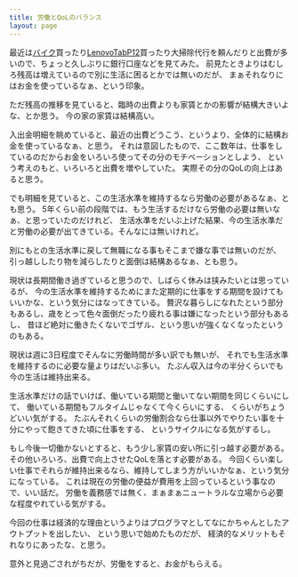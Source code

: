 ```yaml
---
title: 労働とQoLのバランス
layout: page
---
```

最近は[バイク](https://karino2.github.io/RandomThoughts/%E3%83%90%E3%82%A4%E3%82%AF)買ったり[LenovoTabP12](https://karino2.github.io/RandomThoughts/LenovoTabP12)買ったり大掃除代行を頼んだりと出費が多いので、ちょっと久しぶりに銀行口座などを見てみた。
前見たときよりはむしろ残高は増えているので別に生活に困るとかでは無いのだが、
まぁそれなりにはお金を使っているなぁ、という印象。

ただ残高の推移を見ていると、臨時の出費よりも家賃とかの影響が結構大きいよな、とか思う。
今の家の家賃は結構高い。

入出金明細を眺めていると、最近の出費どうこう、というより、全体的に結構お金を使っているなぁ、と思う。
それは意図したもので、ここ数年は、仕事をしているのだからお金をいろいろ使ってその分のモチベーションとしよう、
という考えのもと、いろいろと出費を増やしていた。
実際その分のQoLの向上はあると思う。

でも明細を見ていると、この生活水準を維持するなら労働の必要があるなぁ、とも思う。
5年くらい前の段階では、もう生活するだけなら労働の必要は無いなぁ、と思っていたのだけれど、
生活水準をだいぶ上げた結果、今の生活水準だと労働の必要が出てきている。そんなには無いけれど。

別にもとの生活水準に戻して無職になる事もそこまで嫌な事では無いのだが、
引っ越ししたり物を減らしたりと面倒は結構あるなぁ、とも思う。

現状は長期間働き過ぎていると思うので、しばらく休みは挟みたいとは思っているが、
今の生活水準を維持するためにまた定期的に仕事をする期間を設けてもいいかな、という気分にはなってきている。
贅沢な暮らしになれたという部分もあるし、歳をとって色々面倒だったり疲れる事は嫌になったという部分もあるし、
昔ほど絶対に働きたくないでゴザル、という思いが強くなくなったというのもある。

現状は週に3日程度でそんなに労働時間が多い訳でも無いが、
それでも生活水準を維持するのに必要な量よりはだいぶ多い。
たぶん収入は今の半分くらいでも今の生活は維持出来る。

生活水準だけの話でいけば、働いている期間と働いてない期間を同じくらいにして、
働いている期間もフルタイムじゃなくて今くらいにする、
くらいがちょうどいい気がする。
たぶんそれくらいの労働割合なら仕事以外でやりたい事を十分にやって飽きてきた頃に仕事をする、
というサイクルになる気がするし。

もし今後一切働かないとすると、もう少し家賃の安い所に引っ越す必要がある。
その他いろいろ、出費で向上させたQoLを落とす必要がある。
今回くらい楽しい仕事でそれらが維持出来るなら、維持してしまう方がいいかなぁ、という気分になっている。
これは現在の労働の便益が費用を上回っているという事なので、いい話だ。
労働を義務感では無く、まぁまぁニュートラルな立場から必要な程度やれている気がする。

今回の仕事は経済的な理由というよりはプログラマとしてなにかちゃんとしたアウトプットを出したい、
という思いで始めたものだが、
経済的なメリットもそれなりにあったな、と思う。

意外と見過ごされがちだが、労働をすると、お金がもらえる。